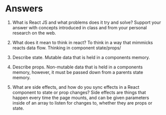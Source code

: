 # Answers

1. What is React JS and what problems does it try and solve? Support your answer with concepts introduced in class and from your personal research on the web.

1. What does it mean to think in react?
    To think in a way that mimmicks reacts data flow. Thinking in component state/props/

1. Describe state.
    Mutable data that is held in a components memory.

1. Describe props.
    Non-mutable data that is held in a components memory, however, it must be passed down from a parents state memory.

1. What are side effects, and how do you sync effects in a React component to state or prop changes?
    Side effects are things that happen every time the page mounts, and can be given parameters inside of an array to listen for changes to, whether they are props or state.
